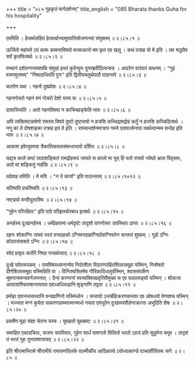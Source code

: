 +++
title = "०८५ गुहकृतं मार्गदर्शनम्"
title_english = "085 Bharata thanks Guha for his hospitality"

+++


एवमिति । हेत्वर्थसंहितं हेत्वार्थाभ्यामुपपत्तियोजनाभ्यां संयुक्तम्  ॥ 
२।८५।१  ॥   

  

ऊर्जितो महांस्ते ऽयं कामः कामनाविषयो मत्सत्कारो मम कृत एव खलु । कथं
तत्राह यो मे इति । तव श्रद्धयैव सर्वं कृतमित्यर्थः  ॥  २।८५।२  ॥   

  

पन्थानं दर्शयन्गन्तव्यपथि संमुखं हस्तं कुर्वन्पुनः पुनरब्रवीदित्यन्वयः ।
आदरेण वारंवारं कथनम् । "गुहं वचनमुत्तमम्" "निषादाधिपतिं पुनः" इति
द्वितीयचतुर्थपादौ पाठान्तरे  ॥  २।८५।३  ॥   

  

कतरेण पथा । गहनो दुष्प्रवेशः  ॥  २।८५।४  ॥   

  

गहनगोचरो गहनं वनं गोचरो देशो यस्य सः  ॥  २।८५।५  ॥   

  

दाशास्त्विति । अतो गहनविषया न काचिच्छङ्केति भावः  ॥  २।८५।६  ॥   

  

अपि त्वक्लिष्टकर्मणो रामस्य विषये दुष्टो दुष्टभावो न व्रजसि
कच्चिद्रामद्रोहं कर्तुं न व्रजसि कच्चिदित्यर्थः । ननु का ते दोषशङ्का
तत्राह इयं ते इति । रामसन्दर्शनमात्राय गमने एतावत्सेनाया व्यर्थत्वान्मम
सन्देह इति भावः  ॥  २।८५।७ ॥   

  

आकाश इवेत्युपमया त्रैकालिकमलसंबन्धाभावो दर्शितः  ॥  २।८५।८  ॥   

  

यद्यत्र काले कष्टं त्वदाशङ्कितं रामद्रोहरूपं जायते स कालो मा भूत् हि यतो
राघवो ज्येष्ठो भ्राता पितृसमः, अतो मां शङ्कितुं नार्हसि  ॥  २।८५।९  ॥   

  

तदेवाह तमिति । मे मयि । "न ते कार्या" इति पाठान्तरम्  ॥  २।८५।१०१२ ॥   

  

चरिष्यति प्रचरिष्यति  ॥  २।८५।१३  ॥   

  

नष्टप्रभो मन्दीभूतरश्मिः  ॥  २।८५।१४  ॥   

  

"गुहेन परिरक्षितः" इति पाठे परिहृतचोरबाध इत्यर्थः  ॥  २।८५।१५  ॥   

  

अनर्हस्य दुःखानर्हस्य । धर्मप्रेक्ष्यस्य धर्मदृष्टेः तादृशो वागगोचरः
उपस्थितः प्राप्तः  ॥  २।८५।१६  ॥   

  

दहनः शोकाग्निः राघवं भरतं वनदाहको ऽग्निवनदाहाग्निर्दावाग्निस्तेन
सन्तप्तं शुष्कम् । गूढो ऽग्निः कोठरसंसक्तो ऽग्निः  ॥  २।८५।१७  ॥   

  

स्वेदं प्रसृतः कर्तरि निष्ठा गत्यर्थत्वात्  ॥  २।८५।१८  ॥   

  

दुःखे पर्वतरूपकम् । रामविषयध्यानान्येव निर्दरशैला विदारणरहितशिलासमूहा
यस्मिन्, निःशेषतो दीर्णशिलासमूहा यस्मिन्निति वा । विनिःश्वसितमेव
गौरिकादिधातुर्यस्मिन्, श्वाससंपर्केण भूषणानामन्यवर्णजननात् । दैन्यं
करणानां स्वस्वविषयप्रवृत्तिवैमुख्यं स एव पादपसङ्घो यस्मिन् । शोकजा
आयासाश्चित्तश्रान्तयस्ता एवाध्यधिरूढानि शृङ्गाणि तद्वता  ॥  २।८५।१९  ॥   

  

प्रमोहा एवानन्तसत्त्वानि वन्यप्राणिनो यस्मिंस्तेन । सन्तापो
ऽन्तर्बहिःकरणसन्ताप एव ओषधयो वेणवश्च यस्मिन् । मज्जता मग्नं कुर्वता
सकरणग्राममात्मानमधो नयता एवंभूतेन दुःखरूपशैलेनाक्रान्तः अभूदिति शेषः  ॥ 
२।८५।२०  ॥   

  

प्रकर्षेण मूढा संज्ञा चेतना यस्य । यूथहतो यूथभ्रष्टः  ॥  २।८५।२१  ॥   

  

समाहित एकाग्रचित्तः, सजनः सपरिवारः, गुहेन सार्धं समागतो मिलितो भरतो
ऽग्रजं प्रति सुदुर्मना बभूव । तादृशं तं भरतं गुहः पुनराश्वासयत्  ॥ 
२।८५।२२ ॥   

  

इति श्रीरामाभिरामे श्रीरामीये रामायणतिलके वाल्मीकीय आदिकाव्ये
ऽयोध्याकाण्डे पञ्चाशीतितमः सर्गः  ॥  २।८५  ॥   

  

  


